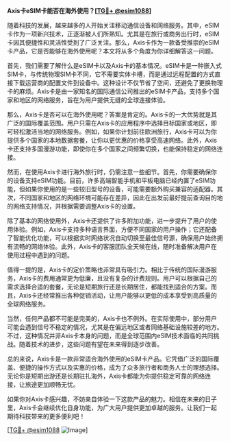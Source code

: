 **Axis卡eSIM卡能否在海外使用？[[TG💪+ @esim1088](https://t.me/s/esim1088)]**

随着科技的发展，越来越多的人开始关注移动通信设备和网络服务。其中，eSIM卡作为一项新兴技术，正逐渐被人们所熟知。尤其是在旅行或商务出行时，eSIM卡因其便捷性和灵活性受到了广泛关注。那么，Axis卡作为一款备受推崇的eSIM卡产品，它是否能够在海外使用呢？本文将从多个角度为你详细解答这一问题。

首先，我们需要了解什么是eSIM卡以及Axis卡的基本情况。eSIM卡是一种嵌入式SIM卡，与传统物理SIM卡不同，它不需要实体卡槽，而是通过远程配置的方式直接下载运营商的配置文件到设备中。这种设计不仅节省了空间，还避免了更换物理卡的麻烦。Axis卡是由一家知名的国际通信公司推出的eSIM卡产品，支持多个国家和地区的网络服务，旨在为用户提供无缝的全球连接体验。

那么，Axis卡是否可以在海外使用呢？答案是肯定的。Axis卡的一大优势就是其广泛的国际覆盖范围。用户只需在Axis卡的应用程序中选择目标国家或地区，即可轻松激活当地的网络服务。例如，如果你计划前往欧洲旅行，Axis卡可以为你提供多个国家的本地数据套餐，让你以更优惠的价格享受高速网络。此外，Axis卡还支持多国漫游功能，即使你在多个国家之间频繁切换，也能保持稳定的网络连接。

然而，在使用Axis卡进行海外旅行时，仍需注意一些细节。首先，你需要确保你的设备支持eSIM功能。目前，许多高端智能手机和平板电脑已经内置了eSIM功能，但如果你使用的是一些较旧型号的设备，可能需要额外购买兼容的适配器。其次，不同国家和地区的网络环境可能存在差异，因此在出发前最好提前查询目的地的网络支持情况，并根据需要调整Axis卡的设置。

除了基本的网络使用外，Axis卡还提供了许多附加功能，进一步提升了用户的使用体验。例如，Axis卡支持多种语言界面，方便不同国家的用户操作；它还配备了智能优化功能，可以根据实时网络状况自动切换至最佳信号源，确保用户始终拥有流畅的网络体验。此外，Axis卡的客服团队全天候在线，随时准备解决用户在使用过程中遇到的问题。

值得一提的是，Axis卡的定价策略也非常具有吸引力。相比于传统的国际漫游服务，Axis卡的费用通常更为低廉，且没有复杂的计费规则。用户可以根据自己的需求选择合适的套餐，无论是短期旅行还是长期居住，都能找到适合的方案。而且，Axis卡还经常推出各种促销活动，让用户能够以更低的成本享受到高质量的全球网络服务。

当然，任何产品都不可能是完美的，Axis卡也不例外。在实际使用中，部分用户可能会遇到信号不稳定的情况，尤其是在偏远地区或者网络基础设施较差的地方。不过，这种情况并非Axis卡本身的问题，而是全球范围内eSIM技术面临的共同挑战。随着技术的进步，这些问题有望在未来得到逐步改善。

总的来说，Axis卡是一款非常适合海外使用的eSIM卡产品。它凭借广泛的国际覆盖、便捷的操作方式以及实惠的价格，成为了众多旅行者和商务人士的理想选择。无论你是短期出游还是长期驻扎海外，Axis卡都能为你提供稳定可靠的网络连接，让旅途更加顺畅无忧。

如果你对Axis卡感兴趣，不妨亲自体验一下这款产品的魅力。相信在未来的日子里，Axis卡会继续优化自身功能，为广大用户提供更加卓越的服务。让我们一起期待科技带来的更多便利吧！

[[TG💪+ @esim1088](https://t.me/s/esim1088) ![Image](https://i.postimg.cc/4NQfJmqS/Snipaste-2025-05-13-00-14-12.png)]